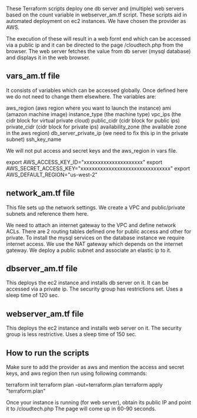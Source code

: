 These Terraform scripts deploy one db server and (multiple) web servers based on the count variable in webserver_am.tf script. These scripts aid in automated deployment on ec2 instances. We have chosen the provider as AWS.

The execution of these will result in a web fornt end which can be accessed via a public ip and it can be directed to the page /cloudtech.php from the browser. The web server fetches the value from db server (mysql database) and displays it in the web browser.

vars_am.tf file
-------------------

It consists of variables which can be accessed globally. Once defined here we do not need to change them elsewhere. The variables are:

aws_region (aws region where you want to launch the instance)
ami (amazon machine image)
instance_type (the machine type)
vpc_ips (the cidr block for virtual private cloud)
public_cidr (cidr block for public ips)
private_cidr (cidr block for private ips)
availability_zone (the available zone in the aws region)
db_server_private_ip (we need to fix this ip in the private subnet)
ssh_key_name

We will not put access and secret keys and the aws_region in vars file. 

export AWS_ACCESS_KEY_ID="xxxxxxxxxxxxxxxxxxxxx"
export AWS_SECRET_ACCESS_KEY="xxxxxxxxxxxxxxxxxxxxxxxxxxxxxxxx"
export AWS_DEFAULT_REGION="us-west-2"

network_am.tf file
--------------------

This file sets up the network settings. We create a VPC and public/private subnets and reference them here.

We need to attach an internet gateway to the VPC and define network ACLs. There are 2 routing tables defined one for public access and other for private. To install the mysql services on the database instance we require internet access. We use the NAT gateway which depends on the internet gateway. We deploy a public subnet and associate an elastic ip to it.

dbserver_am.tf file
---------------------

This deploys the ec2 instance and installs db server on it. It can be accessed via a private ip. The security group has restrictions set. Uses a sleep time of 120 sec.

webserver_am.tf file
----------------------

This deploys the ec2 instance and installs web server on it. The security group is less restrictive. Uses a sleep time of 150 sec.

How to run the scripts
-------------------------
Make sure to add the provider as aws and mention the access and secret keys, and aws region then run using following commands:

terraform init
terraform plan -out=terraform.plan
terraform apply "terraform.plan"

Once your instance is running (for web server), obtain its public IP and point it to /cloudtech.php
The page will come up in 60-90 seconds.



